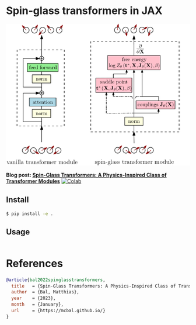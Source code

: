 # Spin-glass transformers in JAX

<img src="./images/arch-comparison.png" width="600px"></img>

**Blog post: [Spin-Glass Transformers: A Physics-Inspired Class of Transformer Modules](https://mcbal.github.io/)** [![Colab](https://colab.research.google.com/assets/colab-badge.svg)](https://colab.research.google.com/)


## Install

```bash
$ pip install -e .
```

## Usage

```python

```

# References

```bibtex
@article{bal2022spinglasstransformers,
  title   = {Spin-Glass Transformers: A Physics-Inspired Class of Transformer Modules},
  author  = {Bal, Matthias},
  year    = {2023},
  month   = {January},
  url     = {https://mcbal.github.io/}
}
```